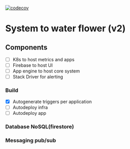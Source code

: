 [![codecov](https://codecov.io/gh/n0npax/flowers/branch/master/graph/badge.svg)](https://codecov.io/gh/n0npax/flowers)

# System to water flower (v2)

## Components
* [ ] K8s to host metrics and apps
* [ ] Firebase to host UI
* [ ] App engine to host core system
* [ ] Stack Driver for alerting

### Build
* [x] Autogenerate triggers per application
* [ ] Autodeploy infra
* [ ] Autodeploy app

### Database NoSQL(firestore)

### Messaging pub/sub
